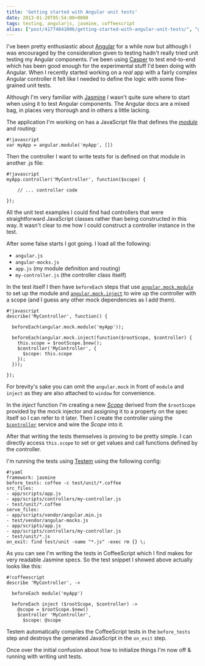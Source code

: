 ```yaml
---
title: 'Getting started with Angular unit tests'
date: 2013-01-20T05:54:00+0000
tags: testing, angularjs, jasmine, coffeescript
alias: ["post/41774841006/getting-started-with-angular-unit-tests/", "getting-started-with-angular-unit-tests/"]
---
```


I've been pretty enthusiastic about [Angular](http://angularjs.org/) for a while now but although I was encouraged by the consideration given to testing hadn't really tried unit testing my Angular components. I've been using [Casper](http://casperjs.org/) to test end-to-end which has been good enough for the experimental stuff I'd been doing with Angular. When I recently started working on a _real_ app with a fairly complex Angular controller it felt like I needed to define the logic with some fine-grained unit tests.

<!-- more -->

Although I'm very familiar with [Jasmine](http://pivotal.github.com/jasmine/) I wasn't quite sure where to start when using it to test Angular components. The Angular docs are a mixed bag, in places very thorough and in others a little lacking.

The application I'm working on has a JavaScript file that defines the _[module](http://docs.angularjs.org/api/angular.module)_ and routing:

    #!javascript
    var myApp = angular.module('myApp', [])

Then the controller I want to write tests for is defined on that module in another .js file:

    #!javascript
    myApp.controller('MyController', function($scope) {

        // ... controller code

    });

All the unit test examples I could find had controllers that were straightforward JavaScript classes rather than being constructed in this way. It wasn't clear to me how I could construct a controller instance in the test.

After some false starts I got going. I load all the following:

* `angular.js`
* `angular-mocks.js`
* `app.js` (my module definition and routing)
* `my-controller.js` (the controller class itself)

In the test itself I then have `beforeEach` steps that use [`angular.mock.module`](http://docs.angularjs.org/api/angular.mock.module) to set up the module and [`angular.mock.inject`](http://docs.angularjs.org/api/angular.mock.inject) to wire up the controller with a scope (and I guess any other mock dependencies as I add them).

    #!javascript
    describe('MyController', function() {

      beforeEach(angular.mock.module('myApp'));

      beforeEach(angular.mock.inject(function($rootScope, $controller) {
        this.scope = $rootScope.$new();
        $controller('MyController', {
          $scope: this.scope
        });
      }));

    });

For brevity's sake you can omit the `angular.mock` in front of `module` and `inject` as they are also attached to `window` for convenience.

In the _inject_ function I'm creating a new [_Scope_](http://docs.angularjs.org/api/ng.$rootScope.Scope) derived from the `$rootScope` provided by the mock injector and assigning it to a property on the spec itself so I can refer to it later. Then I create the controller using the [`$controller`](http://docs.angularjs.org/api/ng.$controller) service and wire the _Scope_ into it.

After that writing the tests themselves is proving to be pretty simple. I can directly access `this.scope` to set or get values and call functions defined by the controller.

I'm running the tests using [Testem](https://github.com/airportyh/testem) using the following config:

    #!yaml
    framework: jasmine
    before_tests: coffee -c test/unit/*.coffee
    src_files:
    - app/scripts/app.js
    - app/scripts/controllers/my-controller.js
    - test/unit/*.coffee
    serve_files:
    - app/scripts/vendor/angular.min.js
    - test/vendor/angular-mocks.js
    - app/scripts/app.js
    - app/scripts/controllers/my-controller.js
    - test/unit/*.js
    on_exit: find test/unit -name "*.js" -exec rm {} \;

As you can see I'm writing the tests in CoffeeScript which I find makes for very readable Jasmine specs. So the test snippet I showed above actually looks like this:

    #!coffeescript
    describe 'MyController', ->

      beforeEach module('myApp')

      beforeEach inject ($rootScope, $controller) ->
        @scope = $rootScope.$new()
        $controller 'MyController',
          $scope: @scope

Testem automatically compiles the CoffeeScript tests in the `before_tests` step and destroys the generated JavaScript in the `on_exit` step.

Once over the initial confusion about how to initialize things I'm now off & running with writing unit tests.
